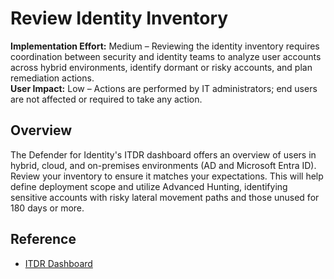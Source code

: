 #  Review Identity Inventory
**Implementation Effort:** Medium – Reviewing the identity inventory requires coordination between security and identity teams to analyze user accounts across hybrid environments, identify dormant or risky accounts, and plan remediation actions.  
**User Impact:** Low – Actions are performed by IT administrators; end users are not affected or required to take any action.  

## Overview
The Defender for Identity's ITDR dashboard offers an overview of users in hybrid, cloud, and on-premises environments (AD and Microsoft Entra ID). Review your inventory to ensure it matches your expectations. This will help define deployment scope and utilize Advanced Hunting, identifying sensitive accounts with risky lateral movement paths and those unused for 180 days or more.

## Reference
* [ITDR Dashboard](https://learn.microsoft.com/defender-for-identity/dashboard#access-the-dashboard)  


